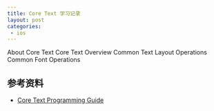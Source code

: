 ```yaml
---
title: Core Text 学习记录
layout: post
categories:
 - ios
---
```

About Core Text
Core Text Overview
Common Text Layout Operations
Common Font Operations

## 参考资料
* [Core Text Programming Guide](https://developer.apple.com/library/archive/documentation/StringsTextFonts/Conceptual/CoreText_Programming/Introduction/Introduction.html#//apple_ref/doc/uid/TP40005533)
